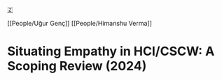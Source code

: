 [🇿](zotero://select/library/items/GRCF74NM)

[[People/Uğur Genç]] [[People/Himanshu Verma]] 
# Situating Empathy in HCI/CSCW: A Scoping Review (2024)

